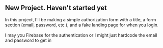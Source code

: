 ## New Project. Haven't started yet

In this project, I'll be making a simple authorization form with a title, a form section (email, password, etc.), and a fake landing page for when you login.
<br>
<br>
I may you Firebase for the authentication or I might just hardcode the email and password to get in
